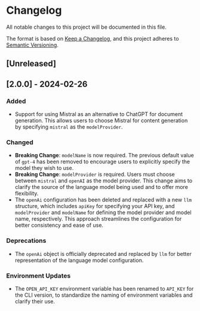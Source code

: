 # Changelog

All notable changes to this project will be documented in this file.

The format is based on [Keep a Changelog](https://keepachangelog.com/en/1.1.0/),
and this project adheres to [Semantic Versioning](https://semver.org/spec/v2.0.0.html).

## [Unreleased]

## [2.0.0] - 2024-02-26

### Added

- Support for using Mistral as an alternative to ChatGPT for document generation. This allows users to choose Mistral for content generation by specifying `mistral` as the `modelProvider`.

### Changed

- **Breaking Change**: `modelName` is now required. The previous default value of `gpt-4` has been removed to encourage users to explicitly specify the model they wish to use.
- **Breaking Change**: `modelProvider` is required. Users must choose between `mistral` and `openAI` as the model provider. This change aims to clarify the source of the language model being used and to offer more flexibility.
- The `openAi` configuration has been deleted and replaced with a new `llm` structure, which includes `apiKey` for specifying your API key, and `modelProvider` and `modelName` for defining the model provider and model name, respectively. This approach streamlines the configuration for better consistency and ease of use.

### Deprecations

- The `openAi` object is officially deprecated and replaced by `llm` for better representation of the language model configuration.

### Environment Updates

- The `OPEN_API_KEY` environment variable has been renamed to `API_KEY` for the CLI version, to standardize the naming of environment variables and clarify their use.
